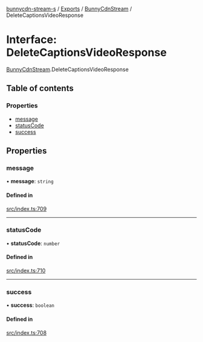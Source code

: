 [bunnycdn-stream-s](../README.md) / [Exports](../modules.md) / [BunnyCdnStream](../modules/BunnyCdnStream.md) / DeleteCaptionsVideoResponse

# Interface: DeleteCaptionsVideoResponse

[BunnyCdnStream](../modules/BunnyCdnStream.md).DeleteCaptionsVideoResponse

## Table of contents

### Properties

- [message](BunnyCdnStream.DeleteCaptionsVideoResponse.md#message)
- [statusCode](BunnyCdnStream.DeleteCaptionsVideoResponse.md#statuscode)
- [success](BunnyCdnStream.DeleteCaptionsVideoResponse.md#success)

## Properties

### message

• **message**: `string`

#### Defined in

[src/index.ts:709](https://github.com/Sterrenhemel/bunnycdn-stream/blob/95c031e/src/index.ts#L709)

___

### statusCode

• **statusCode**: `number`

#### Defined in

[src/index.ts:710](https://github.com/Sterrenhemel/bunnycdn-stream/blob/95c031e/src/index.ts#L710)

___

### success

• **success**: `boolean`

#### Defined in

[src/index.ts:708](https://github.com/Sterrenhemel/bunnycdn-stream/blob/95c031e/src/index.ts#L708)

